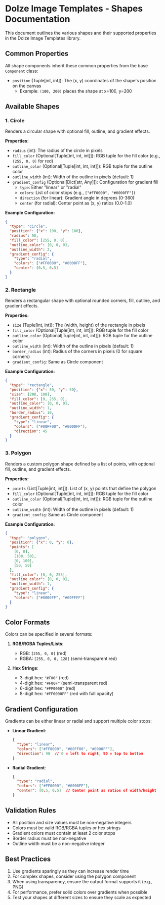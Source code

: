 # Dolze Image Templates - Shapes Documentation

This document outlines the various shapes and their supported properties in the Dolze Image Templates library.

## Common Properties

All shape components inherit these common properties from the base `Component` class:

- `position` (Tuple[int, int]): The (x, y) coordinates of the shape's position on the canvas
  - Example: `(100, 200)` places the shape at x=100, y=200

## Available Shapes

### 1. Circle

Renders a circular shape with optional fill, outline, and gradient effects.

**Properties:**
- `radius` (int): The radius of the circle in pixels
- `fill_color` (Optional[Tuple[int, int, int]]): RGB tuple for the fill color (e.g., `(255, 0, 0)` for red)
- `outline_color` (Optional[Tuple[int, int, int]]): RGB tuple for the outline color
- `outline_width` (int): Width of the outline in pixels (default: 1)
- `gradient_config` (Optional[Dict[str, Any]]): Configuration for gradient fill
  - `type`: Either "linear" or "radial"
  - `colors`: List of color stops (e.g., `["#FF0000", "#0000FF"]`)
  - `direction` (for linear): Gradient angle in degrees (0-360)
  - `center` (for radial): Center point as (x, y) ratios (0.0-1.0)

**Example Configuration:**
```json
{
  "type": "circle",
  "position": {"x": 100, "y": 100},
  "radius": 50,
  "fill_color": [255, 0, 0],
  "outline_color": [0, 0, 0],
  "outline_width": 2,
  "gradient_config": {
    "type": "radial",
    "colors": ["#FF0000", "#0000FF"],
    "center": [0.5, 0.5]
  }
}
```

### 2. Rectangle

Renders a rectangular shape with optional rounded corners, fill, outline, and gradient effects.

**Properties:**
- `size` (Tuple[int, int]): The (width, height) of the rectangle in pixels
- `fill_color` (Optional[Tuple[int, int, int]]): RGB tuple for the fill color
- `outline_color` (Optional[Tuple[int, int, int]]): RGB tuple for the outline color
- `outline_width` (int): Width of the outline in pixels (default: 1)
- `border_radius` (int): Radius of the corners in pixels (0 for square corners)
- `gradient_config`: Same as Circle component

**Example Configuration:**
```json
{
  "type": "rectangle",
  "position": {"x": 50, "y": 50},
  "size": [200, 100],
  "fill_color": [0, 255, 0],
  "outline_color": [0, 0, 0],
  "outline_width": 1,
  "border_radius": 10,
  "gradient_config": {
    "type": "linear",
    "colors": ["#00FF00", "#0000FF"],
    "direction": 45
  }
}
```

### 3. Polygon

Renders a custom polygon shape defined by a list of points, with optional fill, outline, and gradient effects.

**Properties:**
- `points` (List[Tuple[int, int]]): List of (x, y) points that define the polygon
- `fill_color` (Optional[Tuple[int, int, int]]): RGB tuple for the fill color
- `outline_color` (Optional[Tuple[int, int, int]]): RGB tuple for the outline color
- `outline_width` (int): Width of the outline in pixels (default: 1)
- `gradient_config`: Same as Circle component

**Example Configuration:**
```json
{
  "type": "polygon",
  "position": {"x": 0, "y": 0},
  "points": [
    [0, 0],
    [100, 50],
    [0, 100],
    [50, 50]
  ],
  "fill_color": [0, 0, 255],
  "outline_color": [0, 0, 0],
  "outline_width": 1,
  "gradient_config": {
    "type": "linear",
    "colors": ["#0000FF", "#00FFFF"]
  }
}
```

## Color Formats

Colors can be specified in several formats:

1. **RGB/RGBA Tuples/Lists**:
   - RGB: `[255, 0, 0]` (red)
   - RGBA: `[255, 0, 0, 128]` (semi-transparent red)

2. **Hex Strings**:
   - 3-digit hex: `"#F00"` (red)
   - 4-digit hex: `"#F00F"` (semi-transparent red)
   - 6-digit hex: `"#FF0000"` (red)
   - 8-digit hex: `"#FF0000FF"` (red with full opacity)

## Gradient Configuration

Gradients can be either linear or radial and support multiple color stops:

- **Linear Gradient**:
  ```json
  {
    "type": "linear",
    "colors": ["#FF0000", "#00FF00", "#0000FF"],
    "direction": 90  // 0 = left to right, 90 = top to bottom
  }
  ```

- **Radial Gradient**:
  ```json
  {
    "type": "radial",
    "colors": ["#FF0000", "#0000FF"],
    "center": [0.5, 0.5]  // Center point as ratios of width/height
  }
  ```

## Validation Rules

- All position and size values must be non-negative integers
- Colors must be valid RGB/RGBA tuples or hex strings
- Gradient colors must contain at least 2 color stops
- Border radius must be non-negative
- Outline width must be a non-negative integer

## Best Practices

1. Use gradients sparingly as they can increase render time
2. For complex shapes, consider using the polygon component
3. When using transparency, ensure the output format supports it (e.g., PNG)
4. For performance, prefer solid colors over gradients when possible
5. Test your shapes at different sizes to ensure they scale as expected
